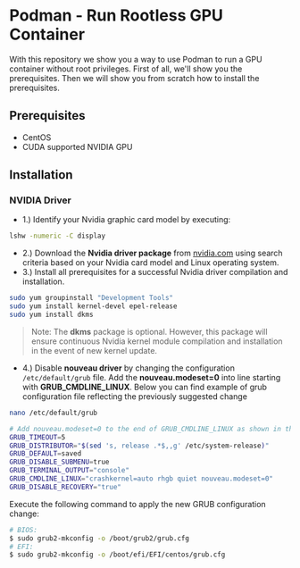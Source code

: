 # Podman - Run Rootless GPU Container

With this repository we show you a way to use Podman to run a GPU container without root privileges.
First of all, we'll show you the prerequisites. Then we will show you from scratch how to install the prerequisites. 

## Prerequisites
- CentOS
- CUDA supported NVIDIA GPU

## Installation

### NVIDIA Driver
* 1.) Identify your Nvidia graphic card model by executing: 
```bash
lshw -numeric -C display
```
* 2.) Download the **Nvidia driver package** from [nvidia.com](https://www.nvidia.com/Download/index.aspx) using search criteria based on your Nvidia card model and Linux operating system. 
* 3.) Install all prerequisites for a successful Nvidia driver compilation and installation. 
```bash
sudo yum groupinstall "Development Tools"
sudo yum install kernel-devel epel-release
sudo yum install dkms
```
> Note: The **dkms** package is optional. However, this package will ensure continuous Nvidia kernel module compilation and installation in the event of new kernel update.
* 4.) Disable **nouveau driver** by changing the configuration `/etc/default/grub` file. Add the **nouveau.modeset=0** into line starting with **GRUB_CMDLINE_LINUX**. Below you can find example of grub configuration file reflecting the previously suggested change
```bash
nano /etc/default/grub

# Add nouveau.modeset=0 to the end of GRUB_CMDLINE_LINUX as shown in the example below
GRUB_TIMEOUT=5                                                                                                                                      
GRUB_DISTRIBUTOR="$(sed 's, release .*$,,g' /etc/system-release)"                                                                                   
GRUB_DEFAULT=saved                                                                                                                                  
GRUB_DISABLE_SUBMENU=true                                                                                                                           
GRUB_TERMINAL_OUTPUT="console"                                                                                                                      
GRUB_CMDLINE_LINUX="crashkernel=auto rhgb quiet nouveau.modeset=0"                                                                                  
GRUB_DISABLE_RECOVERY="true"
```
Execute the following command to apply the new GRUB configuration change:
```bash
# BIOS:
$ sudo grub2-mkconfig -o /boot/grub2/grub.cfg
# EFI:
$ sudo grub2-mkconfig -o /boot/efi/EFI/centos/grub.cfg
```
